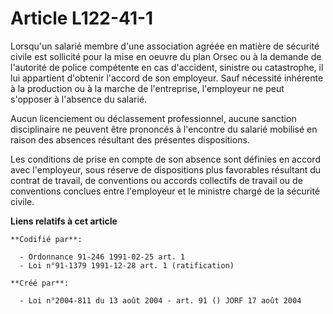 # Article L122-41-1

Lorsqu'un salarié membre d'une association agréée en matière de sécurité civile est sollicité pour la mise en oeuvre du plan
Orsec ou à la demande de l'autorité de police compétente en cas d'accident, sinistre ou catastrophe, il lui appartient
d'obtenir l'accord de son employeur. Sauf nécessité inhérente à la production ou à la marche de l'entreprise, l'employeur ne
peut s'opposer à l'absence du salarié.

Aucun licenciement ou déclassement professionnel, aucune sanction disciplinaire ne peuvent être prononcés à l'encontre du
salarié mobilisé en raison des absences résultant des présentes dispositions.

Les conditions de prise en compte de son absence sont définies en accord avec l'employeur, sous réserve de dispositions plus
favorables résultant du contrat de travail, de conventions ou accords collectifs de travail ou de conventions conclues entre
l'employeur et le ministre chargé de la sécurité civile.

**Liens relatifs à cet article**

	**Codifié par**:

	  - Ordonnance 91-246 1991-02-25 art. 1
	  - Loi n°91-1379 1991-12-28 art. 1 (ratification)

	**Créé par**:

	  - Loi n°2004-811 du 13 août 2004 - art. 91 () JORF 17 août 2004
